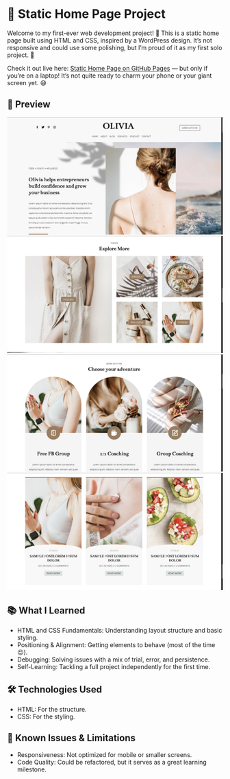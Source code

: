 # 🎨 Static Home Page Project
Welcome to my first-ever web development project! 🚀 This is a static home page built using HTML and CSS, inspired by a WordPress design. It’s not responsive and could use some polishing, but I’m proud of it as my first solo project. 💪

Check it out live here: [Static Home Page on GitHub Pages](https://magdamie.github.io/staticWebsite/) — but only if you’re on a laptop! It’s not quite ready to charm your phone or your giant screen yet. 😅

## 📸 Preview
![](page-preview-1.png)  
![](page-preview-2.png)  
![](page-preview-3.png) 
![](page-preview-4.png)  

## 📚 What I Learned
- HTML and CSS Fundamentals: Understanding layout structure and basic styling.
- Positioning & Alignment: Getting elements to behave (most of the time😉).
- Debugging: Solving issues with a mix of trial, error, and persistence.
- Self-Learning: Tackling a full project independently for the first time.
## 🛠 Technologies Used
- HTML: For the structure.
- CSS: For the styling.
## 🔧 Known Issues & Limitations
- Responsiveness: Not optimized for mobile or smaller screens.
- Code Quality: Could be refactored, but it serves as a great learning milestone.
